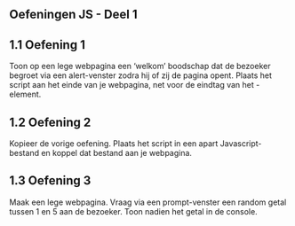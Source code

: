 ## Oefeningen JS - Deel 1

## 1.1 Oefening 1
Toon op een lege webpagina een ‘welkom’ boodschap dat de bezoeker begroet via een alert-venster
zodra hij of zij de pagina opent. Plaats het script aan het einde van je webpagina, net voor de eindtag
van het <body>-element.

## 1.2 Oefening 2
Kopieer de vorige oefening. Plaats het script in een apart Javascript-bestand en koppel dat bestand
aan je webpagina.

## 1.3 Oefening 3
Maak een lege webpagina. Vraag via een prompt-venster een random getal tussen 1 en 5 aan de
bezoeker. Toon nadien het getal in de console.